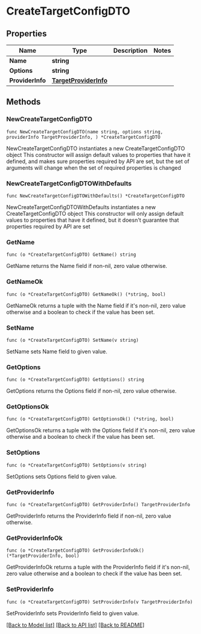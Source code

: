 # CreateTargetConfigDTO

## Properties

Name | Type | Description | Notes
------------ | ------------- | ------------- | -------------
**Name** | **string** |  | 
**Options** | **string** |  | 
**ProviderInfo** | [**TargetProviderInfo**](TargetProviderInfo.md) |  | 

## Methods

### NewCreateTargetConfigDTO

`func NewCreateTargetConfigDTO(name string, options string, providerInfo TargetProviderInfo, ) *CreateTargetConfigDTO`

NewCreateTargetConfigDTO instantiates a new CreateTargetConfigDTO object
This constructor will assign default values to properties that have it defined,
and makes sure properties required by API are set, but the set of arguments
will change when the set of required properties is changed

### NewCreateTargetConfigDTOWithDefaults

`func NewCreateTargetConfigDTOWithDefaults() *CreateTargetConfigDTO`

NewCreateTargetConfigDTOWithDefaults instantiates a new CreateTargetConfigDTO object
This constructor will only assign default values to properties that have it defined,
but it doesn't guarantee that properties required by API are set

### GetName

`func (o *CreateTargetConfigDTO) GetName() string`

GetName returns the Name field if non-nil, zero value otherwise.

### GetNameOk

`func (o *CreateTargetConfigDTO) GetNameOk() (*string, bool)`

GetNameOk returns a tuple with the Name field if it's non-nil, zero value otherwise
and a boolean to check if the value has been set.

### SetName

`func (o *CreateTargetConfigDTO) SetName(v string)`

SetName sets Name field to given value.


### GetOptions

`func (o *CreateTargetConfigDTO) GetOptions() string`

GetOptions returns the Options field if non-nil, zero value otherwise.

### GetOptionsOk

`func (o *CreateTargetConfigDTO) GetOptionsOk() (*string, bool)`

GetOptionsOk returns a tuple with the Options field if it's non-nil, zero value otherwise
and a boolean to check if the value has been set.

### SetOptions

`func (o *CreateTargetConfigDTO) SetOptions(v string)`

SetOptions sets Options field to given value.


### GetProviderInfo

`func (o *CreateTargetConfigDTO) GetProviderInfo() TargetProviderInfo`

GetProviderInfo returns the ProviderInfo field if non-nil, zero value otherwise.

### GetProviderInfoOk

`func (o *CreateTargetConfigDTO) GetProviderInfoOk() (*TargetProviderInfo, bool)`

GetProviderInfoOk returns a tuple with the ProviderInfo field if it's non-nil, zero value otherwise
and a boolean to check if the value has been set.

### SetProviderInfo

`func (o *CreateTargetConfigDTO) SetProviderInfo(v TargetProviderInfo)`

SetProviderInfo sets ProviderInfo field to given value.



[[Back to Model list]](../README.md#documentation-for-models) [[Back to API list]](../README.md#documentation-for-api-endpoints) [[Back to README]](../README.md)


